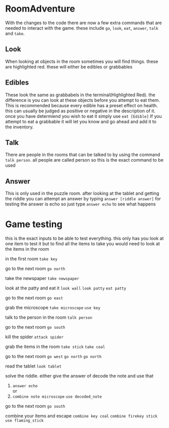 # RoomAdventure

With the changes to the code there are now a few extra commands that are needed to interact with the game.
these include `go`, `look`, `eat`, `answer`, `talk` and `take`.

## Look

When looking at objects in the room sometimes you will find things. these are highlighted red. these will either be edibles or grabbables

## Edibles

These look the same as grabbabels in the terminal(Highlighted Red). the difference is you can look at these objects before you attempt to eat them. This is recommended because every edible
has a preset effect on health. this can usually be judged as positive or negative in the description of it. once you have determiend you wish to eat it simply use `eat [Edible]` If you attempt to eat 
a grabbable it will let you know and go ahead and add it to the inventory.

## Talk

There are people in the rooms that can be talked to by using the command `talk person`. all people are called person so this is the exact command to be used

## Answer

This is only used in the puzzle room. after looking at the tablet and getting the riddle you can attempt an answer by typing `answer [riddle answer]` for testing the answer is echo so just type
`answer echo`   to see what happens

# Game testing

this is the exact inputs to be able to test everything. this only has you look at one item to test it but to find all the items to take you would need to look at the items in the room

in the first room
`take key`

go to the next room
`go north`

take the newspaper
`take newspaper`

look at the patty and eat it
`look wall`
`look patty`
`eat patty`

go to the next room
`go east`

grab the microscope
`take microscope`
`use key`

talk to the person in the room
`talk person`

go to the next room
`go south`

kill the spider
`attack spider`

grab the items in the room
`take stick`
`take coal`

go to the next room
`go west`
`go north`
`go north`

read the tablet
`look tablet`

solve the riddle. either give the answer of decode the note and use that
 1. `answer echo`  
 or
 2. `combine note microscope` `use decoded_note`

 go to the next room
 `go south`

 combine your items and escape
 `combine key coal`
 `combine firekey stick`
 `use flaming_stick`
